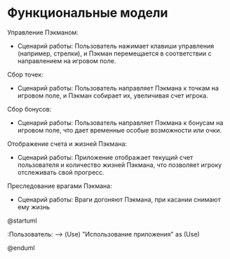 # Функциональные модели

 Управление Пэкманом:
   - Сценарий работы: Пользователь нажимает клавиши управления (например, стрелки), и Пэкман перемещается в соответствии с направлением на игровом поле.
  
 Сбор точек:
   - Сценарий работы: Пользователь направляет Пэкмана к точкам на игровом поле, и Пэкман собирает их, увеличивая счет игрока.

 Сбор бонусов:
   - Сценарий работы: Пользователь направляет Пэкмана к бонусам на игровом поле, что дает временные особые возможности или очки.

 Отображение счета и жизней Пэкмана:
   - Сценарий работы: Приложение отображает текущий счет пользователя и количество жизней Пэкмана, что позволяет игроку отслеживать свой прогресс.

 Преследование врагами Пэкмана:
   - Сценарий работы: Враги догоняют Пэкмана, при касании снимают ему жизнь


@startuml

:Пользователь: --> (Use)
"Использование приложения" as (Use)

@enduml
